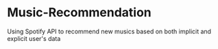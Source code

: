 # Music-Recommendation
Using Spotify API to recommend new musics based on both implicit and explicit user's data
